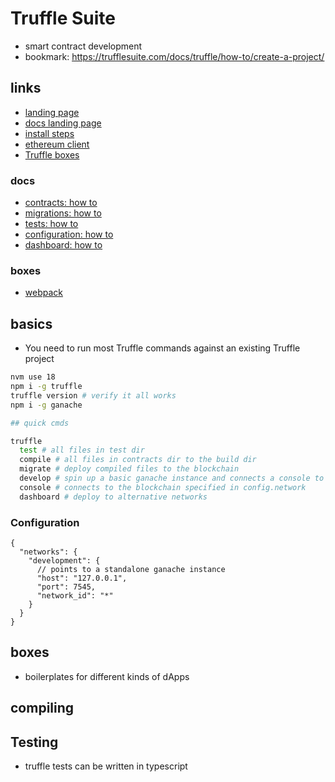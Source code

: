 # Truffle Suite

- smart contract development
- bookmark: https://trufflesuite.com/docs/truffle/how-to/create-a-project/

## links

- [landing page](https://trufflesuite.com/)
- [docs landing page](https://trufflesuite.com/docs/)
- [install steps](https://trufflesuite.com/docs/truffle/how-to/install/)
- [ethereum client](https://trufflesuite.com/docs/truffle/concepts/ethereum-client-types/)
- [Truffle boxes](https://trufflesuite.com/boxes/)

### docs

- [contracts: how to](https://trufflesuite.com/docs/truffle/how-to/contracts/interact-with-your-contracts/)
- [migrations: how to](https://trufflesuite.com/docs/truffle/how-to/contracts/run-migrations/)
- [tests: how to](https://trufflesuite.com/docs/truffle/how-to/debug-test/test-your-contracts/)
- [configuration: how to](https://trufflesuite.com/docs/truffle/reference/configuration/)
- [dashboard: how to](https://trufflesuite.com/docs/truffle/how-to/use-the-truffle-dashboard/)

### boxes

- [webpack](https://trufflesuite.com/boxes/webpack/)

## basics

- You need to run most Truffle commands against an existing Truffle project

```sh
nvm use 18
npm i -g truffle
truffle version # verify it all works
npm i -g ganache

## quick cmds

truffle
  test # all files in test dir
  compile # all files in contracts dir to the build dir
  migrate # deploy compiled files to the blockchain
  develop # spin up a basic ganache instance and connects a console to it
  console # connects to the blockchain specified in config.network
  dashboard # deploy to alternative networks

```

### Configuration

```jsonc
{
  "networks": {
    "development": {
      // points to a standalone ganache instance
      "host": "127.0.0.1",
      "port": 7545,
      "network_id": "*"
    }
  }
}
```

## boxes

- boilerplates for different kinds of dApps

## compiling

## Testing

- truffle tests can be written in typescript

